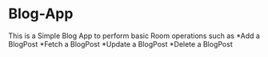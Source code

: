 # Blog-App

This is a Simple Blog App to perform basic Room operations such as
*Add a BlogPost
*Fetch a BlogPost
*Update a BlogPost
*Delete a BlogPost


